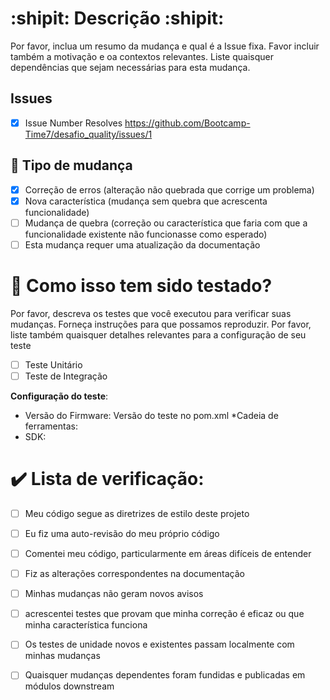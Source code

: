 # :shipit: Descrição :shipit:

Por favor, inclua um resumo da mudança e qual é a Issue fixa. Favor incluir também a motivação e oa contextos relevantes. Liste quaisquer dependências que sejam necessárias para esta mudança.

## Issues
<!-- Abaixo você irá colocar o link da Issue em que você está trabalhando, como no exemplo abaixo -->

-  [x] Issue Number Resolves https://github.com/Bootcamp-Time7/desafio_quality/issues/1



## 💱 Tipo de mudança
<!-- Favor excluir as opções que não são relevantes. -->

- [x] Correção de erros (alteração não quebrada que corrige um problema)
- [x] Nova característica (mudança sem quebra que acrescenta funcionalidade)
- [ ] Mudança de quebra (correção ou característica que faria com que a funcionalidade existente não funcionasse como esperado)
- [ ] Esta mudança requer uma atualização da documentação

# 🧪 Como isso tem sido testado?

Por favor, descreva os testes que você executou para verificar suas mudanças. Forneça instruções para que possamos reproduzir. Por favor, liste também quaisquer detalhes relevantes para a configuração de seu teste

- [ ] Teste Unitário
- [ ] Teste de Integração

**Configuração do teste**:
* Versão do Firmware: Versão do teste no pom.xml
*Cadeia de ferramentas:
* SDK:

# ✔️ Lista de verificação:

- [ ] Meu código segue as diretrizes de estilo deste projeto
- [ ] Eu fiz uma auto-revisão do meu próprio código
- [ ] Comentei meu código, particularmente em áreas difíceis de entender
- [ ] Fiz as alterações correspondentes na documentação
- [ ] Minhas mudanças não geram novos avisos
- [ ] acrescentei testes que provam que minha correção é eficaz ou que minha característica funciona
- [ ] Os testes de unidade novos e existentes passam localmente com minhas mudanças
- [ ] Quaisquer mudanças dependentes foram fundidas e publicadas em módulos downstream

